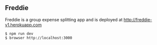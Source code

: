 ## Freddie

Freddie is a group expense splitting app and is deployed at http://freddie-v1.herokuapp.com

```
$ npm run dev
$ browser http://localhost:3000
```
